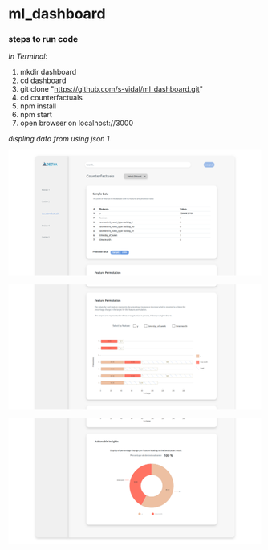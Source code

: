 # ml_dashboard

### steps to run code

_In Terminal:_

1.  mkdir dashboard
2.  cd dashboard
3.  git clone "https://github.com/s-vidal/ml_dashboard.git"
4.  cd counterfactuals
5.  npm install
6.  npm start
7.  open browser on localhost://3000

_displing data from using json 1_

![alt text](./counterfactuals/demo/dataset1_1.png)


![alt text](./counterfactuals/demo/dataset1_2.png)


![alt text](./counterfactuals/demo/dataset1_3.png)
